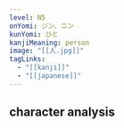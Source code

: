 ```yaml
---
level: N5
onYomi: ジン、ニン
kunYomi: ひと
kanjiMeaning: person
image: "[[人.jpg]]"
tagLinks:
  - "[[kanji]]"
  - "[[japanese]]"
---
```

## character analysis